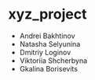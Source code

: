 # xyz_project
- Andrei Bakhtinov
- Natasha Selyunina
- Dmitriy Loginov
- Viktoriia Shcherbyna
- Gkalina Borisevits